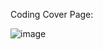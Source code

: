 Coding Cover Page:

![image](https://github.com/user-attachments/assets/711b1ba8-2982-4770-9b54-18f983cad805)

